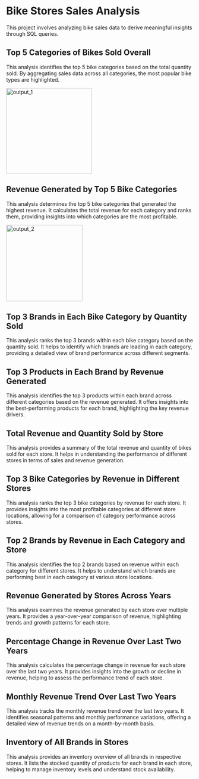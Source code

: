 # Bike Stores Sales Analysis
This project involves analyzing bike sales data to derive meaningful insights through SQL queries. 

## Top 5 Categories of Bikes Sold Overall ## 
This analysis identifies the top 5 bike categories based on the total quantity sold. By aggregating sales data across all categories, the most popular bike types are highlighted.

<img width="230" alt="output_1" src="https://github.com/Yashbahuguna31/Bike_stores_Analysis/assets/149990665/0310a722-3e5d-41a7-9d6d-43a7b9377964">


## Revenue Generated by Top 5 Bike Categories ##
This analysis determines the top 5 bike categories that generated the highest revenue. It calculates the total revenue for each category and ranks them, providing insights into which categories are the most profitable.

<img width="205" alt="output_2" src="https://github.com/Yashbahuguna31/Bike_stores_Analysis/assets/149990665/eeae83f5-edfb-4992-b6c4-68fabd27f485">


## Top 3 Brands in Each Bike Category by Quantity Sold ## 
This analysis ranks the top 3 brands within each bike category based on the quantity sold. It helps to identify which brands are leading in each category, providing a detailed view of brand performance across different segments.

## Top 3 Products in Each Brand by Revenue Generated ##
This analysis identifies the top 3 products within each brand across different categories based on the revenue generated. It offers insights into the best-performing products for each brand, highlighting the key revenue drivers.

## Total Revenue and Quantity Sold by Store ## 
This analysis provides a summary of the total revenue and quantity of bikes sold for each store. It helps in understanding the performance of different stores in terms of sales and revenue generation.

## Top 3 Bike Categories by Revenue in Different Stores ##
This analysis ranks the top 3 bike categories by revenue for each store. It provides insights into the most profitable categories at different store locations, allowing for a comparison of category performance across stores.

## Top 2 Brands by Revenue in Each Category and Store ##
This analysis identifies the top 2 brands based on revenue within each category for different stores. It helps to understand which brands are performing best in each category at various store locations.

## Revenue Generated by Stores Across Years ## 
This analysis examines the revenue generated by each store over multiple years. It provides a year-over-year comparison of revenue, highlighting trends and growth patterns for each store.

## Percentage Change in Revenue Over Last Two Years ##
This analysis calculates the percentage change in revenue for each store over the last two years. It provides insights into the growth or decline in revenue, helping to assess the performance trend of each store.

## Monthly Revenue Trend Over Last Two Years ## 
This analysis tracks the monthly revenue trend over the last two years. It identifies seasonal patterns and monthly performance variations, offering a detailed view of revenue trends on a month-by-month basis.

## Inventory of All Brands in Stores ## 
This analysis provides an inventory overview of all brands in respective stores. It lists the stocked quantity of products for each brand in each store, helping to manage inventory levels and understand stock availability.
